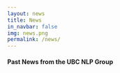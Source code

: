 ```yaml
---
layout: news
title: News
in_navbar: false
img: news.png
permalink: /news/
---
```


#### Past News from the UBC NLP Group